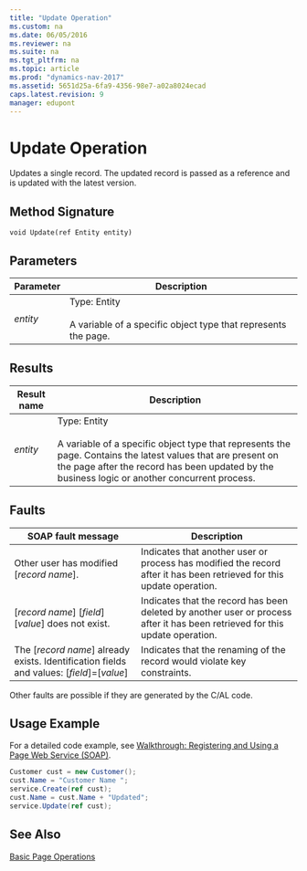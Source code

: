 ```yaml
---
title: "Update Operation"
ms.custom: na
ms.date: 06/05/2016
ms.reviewer: na
ms.suite: na
ms.tgt_pltfrm: na
ms.topic: article
ms.prod: "dynamics-nav-2017"
ms.assetid: 5651d25a-6fa9-4356-98e7-a02a8024ecad
caps.latest.revision: 9
manager: edupont
---
```

# Update Operation
Updates a single record. The updated record is passed as a reference and is updated with the latest version.  
  
## Method Signature  
 `void Update(ref Entity entity)`  
  
## Parameters  
  
|Parameter|Description|  
|---------------|-----------------|  
|*entity*|Type: Entity<br /><br /> A variable of a specific object type that represents the page.|  
  
## Results  
  
|Result name|Description|  
|-----------------|-----------------|  
|*entity*|Type: Entity<br /><br /> A variable of a specific object type that represents the page. Contains the latest values that are present on the page after the record has been updated by the business logic or another concurrent process.|  
  
## Faults  
  
|SOAP fault message|Description|  
|------------------------|-----------------|  
|Other user has modified \[*record name*\].|Indicates that another user or process has modified the record after it has been retrieved for this update operation.|  
|\[*record name*\] \[*field*\] \[*value*\] does not exist.|Indicates that the record has been deleted by another user or process after it has been retrieved for this update operation.|  
|The \[*record name*\] already exists.  Identification fields and values:  \[*field*\]=\[*value*\]|Indicates that the renaming of the record would violate key constraints.|  
  
 Other faults are possible if they are generated by the C/AL code.  
  
## Usage Example  
 For a detailed code example, see [Walkthrough: Registering and Using a Page Web Service \(SOAP\)](Walkthrough--Registering-and-Using-a-Page-Web-Service--SOAP-.md).  
  
```c#  
Customer cust = new Customer();  
cust.Name = "Customer Name ";  
service.Create(ref cust);  
cust.Name = cust.Name + "Updated";  
service.Update(ref cust);  
```  
  
## See Also  
 [Basic Page Operations](Basic-Page-Operations.md)